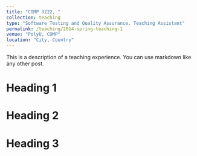 ```yaml
---
title: "COMP 3222, "
collection: teaching
type: "Software Testing and Quality Assurance. Teaching Assistant"
permalink: /teaching/2014-spring-teaching-1
venue: "PolyU, COMP"
location: "City, Country"
---
```


This is a description of a teaching experience. You can use markdown like any other post.

Heading 1
======

Heading 2
======

Heading 3
======
